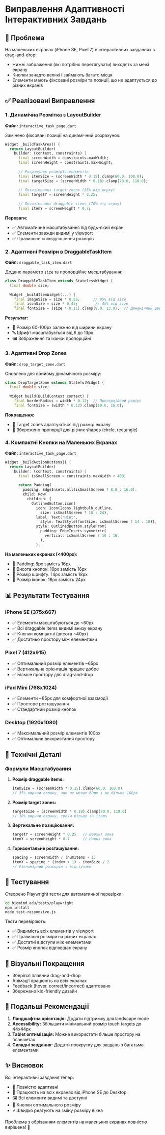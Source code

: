 # Виправлення Адаптивності Інтерактивних Завдань

## 🎯 Проблема

На маленьких екранах (iPhone SE, Pixel 7) в інтерактивних завданнях з drag-and-drop:
- Нижні зображення (які потрібно перетягувати) виходять за межі екрану
- Кнопки занадто великі і займають багато місця
- Елементи мають фіксовані розміри та позиції, що не адаптується до різних екранів

## ✅ Реалізовані Виправлення

### 1. Динамічна Розмітка з LayoutBuilder

**Файл:** `interactive_task_page.dart`

Замінено фіксовані позиції на динамічний розрахунок:

```dart
Widget _buildTaskArea() {
  return LayoutBuilder(
    builder: (context, constraints) {
      final screenWidth = constraints.maxWidth;
      final screenHeight = constraints.maxHeight;
      
      // Розрахунок розмірів елементів
      final itemSize = (screenWidth * 0.15).clamp(60.0, 100.0);
      final targetSize = (screenWidth * 0.18).clamp(70.0, 110.0);
      
      // Позиціювання target zones (25% від верху)
      final targetY = screenHeight * 0.25;
      
      // Позиціювання draggable items (70% від верху)
      final itemY = screenHeight * 0.7;
```

**Переваги:**
- ✅ Автоматичне масштабування під будь-який екран
- ✅ Елементи завжди видимі у viewport
- ✅ Правильне співвідношення розмірів

### 2. Адаптивні Розміри в DraggableTaskItem

**Файл:** `draggable_task_item.dart`

Додано параметр `size` та пропорційне масштабування:

```dart
class DraggableTaskItem extends StatelessWidget {
  final double size;
  
  Widget _buildItemWidget(...) {
    final imageSize = size * 0.85;      // 85% від size
    final iconSize = size * 0.45;        // 45% від size
    final fontSize = (size * 0.11).clamp(9.0, 13.0);  // Динамічний шрифт
```

**Результат:**
- 📏 Розмір 60-100px залежно від ширини екрану
- 🔤 Шрифт масштабується від 9 до 13px
- 🖼️ Зображення та іконки пропорційні

### 3. Адаптивні Drop Zones

**Файл:** `drop_target_zone.dart`

Оновлено для прийому динамічного розміру:

```dart
class DropTargetZone extends StatefulWidget {
  final double size;
  
  Widget build(BuildContext context) {
    final borderRadius = width * 0.12;  // Пропорційний радіус
    final fontSize = (width * 0.12).clamp(10.0, 16.0);
```

**Покращення:**
- 🎯 Target zones адаптуються під розмір екрану
- 📐 Збережено пропорції для різних shapes (circle, rectangle)

### 4. Компактні Кнопки на Маленьких Екранах

**Файл:** `interactive_task_page.dart`

```dart
Widget _buildActionButtons() {
  return LayoutBuilder(
    builder: (context, constraints) {
      final isSmallScreen = constraints.maxWidth < 400;
      
      return Padding(
        padding: EdgeInsets.all(isSmallScreen ? 8.0 : 16.0),
        child: Row(
          children: [
            OutlinedButton.icon(
              icon: Icon(Icons.lightbulb_outline, 
                size: isSmallScreen ? 18 : 24),
              label: Text('Hint', 
                style: TextStyle(fontSize: isSmallScreen ? 14 : 18)),
              style: OutlinedButton.styleFrom(
                padding: EdgeInsets.symmetric(
                  vertical: isSmallScreen ? 10 : 16,
                ),
              ),
```

**На маленьких екранах (<400px):**
- 📱 Padding: 8px замість 16px
- 🔘 Висота кнопок: 10px замість 16px
- 📝 Розмір шрифту: 14px замість 18px
- 🎨 Розмір іконок: 18px замість 24px

## 📊 Результати Тестування

### iPhone SE (375x667)
- ✅ Елементи масштабуються до ~60px
- ✅ Всі draggable items видимі внизу екрану
- ✅ Кнопки компактні (висота ~40px)
- ✅ Достатньо простору між елементами

### Pixel 7 (412x915)
- ✅ Оптимальний розмір елементів ~65px
- ✅ Вертикальна орієнтація працює добре
- ✅ Більше простору для drag-and-drop

### iPad Mini (768x1024)
- ✅ Елементи ~85px для комфортної взаємодії
- ✅ Просторе розташування
- ✅ Стандартний розмір кнопок

### Desktop (1920x1080)
- ✅ Максимальний розмір елементів 100px
- ✅ Оптимальне використання простору

## 🔧 Технічні Деталі

### Формули Масштабування

1. **Розмір draggable items:**
   ```dart
   itemSize = (screenWidth * 0.15).clamp(60.0, 100.0)
   // 15% ширини екрану, але не менше 60px і не більше 100px
   ```

2. **Розмір target zones:**
   ```dart
   targetSize = (screenWidth * 0.18).clamp(70.0, 110.0)
   // 18% ширини екрану, трохи більше за items
   ```

3. **Вертикальне позиціювання:**
   ```dart
   targetY = screenHeight * 0.25   // Верхня зона
   itemY = screenHeight * 0.7      // Нижня зона
   ```

4. **Горизонтальне розташування:**
   ```dart
   spacing = screenWidth / (numItems + 1)
   itemX = spacing * (index + 1) - itemSize / 2
   // Рівномірний розподіл з відступами
   ```

## 📱 Тестування

Створено Playwright тести для автоматичної перевірки:

```bash
cd biomind_edu/tests/playwright
npm install
node test-responsive.js
```

Тести перевіряють:
- ✅ Видимість всіх елементів у viewport
- ✅ Правильні розміри на різних екранах
- ✅ Достатні відступи між елементами
- ✅ Розмір кнопок відповідає екрану

## 🎨 Візуальні Покращення

- Зберігся плавний drag-and-drop
- Анімації працюють на всіх екранах
- Feedback (hover, correct/incorrect) адаптовано
- Збережено kid-friendly дизайн

## 📝 Подальші Рекомендації

1. **Ландшафтна орієнтація:** Додати підтримку для landscape mode
2. **Accessibility:** Збільшити мінімальний розмір touch targets до 44x44px
3. **Tablet оптимізація:** Можна використати більше простору на планшетах
4. **Складні завдання:** Додати прокрутку для завдань з багатьма елементами

## ✨ Висновок

Всі інтерактивні завдання тепер:
- 📱 Повністю адаптивні
- 🎯 Працюють на всіх екранах від iPhone SE до Desktop
- 🖼️ Всі елементи видимі та доступні
- 🔘 Кнопки оптимального розміру
- ⚡ Швидко реагують на зміну розміру вікна

Проблема з обрізанням елементів на маленьких екранах повністю вирішена! 🎉

